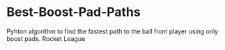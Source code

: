 # Best-Boost-Pad-Paths
 Pyhton algorithm to find the fastest path to the ball from player using only boost pads. Rocket League

